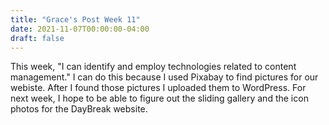 ```yaml
---
title: "Grace's Post Week 11"
date: 2021-11-07T00:00:00-04:00
draft: false
---
```


This week, "I can identify and employ technologies related to content management." I can do this because I used Pixabay to find pictures for our webiste. After I found those pictures I uploaded them to WordPress. For next week, I hope to be able to figure out the sliding gallery and the icon photos for the DayBreak website. 
